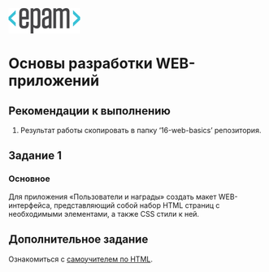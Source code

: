 ![Logo](https://github.com/Anton-Pronkin/net-courses-external/raw/master/HomeWork/media/epam_logo.png)

# Основы разработки WEB-приложений

##  Рекомендации к выполнению

1. Результат работы скопировать в папку ‘16-web-basics’ репозитория.

## Задание 1

### Основное

Для приложения «Пользователи и награды» создать макет WEB-интерфейса, представляющий собой набор HTML страниц с необходимыми элементами, а также CSS стили к ней.

## Дополнительное задание

Ознакомиться с [самоучителем по HTML](http://htmlbook.ru/samhtml).
